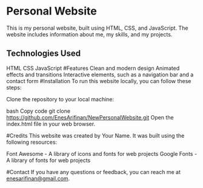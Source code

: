 # Personal Website
This is my personal website, built using HTML, CSS, and JavaScript. The website includes information about me, my skills, and my projects.

## Technologies Used
HTML
CSS
JavaScript
#Features
Clean and modern design
Animated effects and transitions
Interactive elements, such as a navigation bar and a contact form
#Installation
To run this website locally, you can follow these steps:

Clone the repository to your local machine:

bash
Copy code
git clone https://github.com/EnesArifinan/NewPersonalWebsite.git
Open the index.html file in your web browser.

#Credits
This website was created by Your Name. It was built using the following resources:

Font Awesome - A library of icons and fonts for web projects
Google Fonts - A library of fonts for web projects

#Contact
If you have any questions or feedback, you can reach me at enesarifinan@gmail.com.
